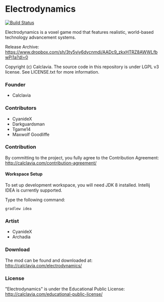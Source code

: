 Electrodynamics
======
[![Build Status](https://img.shields.io/travis/calclavia/Electrodynamics.svg?style=flat-square)](https://travis-ci.org/calclavia/Electrodynamics)

Electrodynamics is a voxel game mod that features realistic, world-based technology advancement systems.

Release Archive:
https://www.dropbox.com/sh/3ty5viy6dycnmdi/AADc9_zkxHTRZ8AWWLfbwPj1a?dl=0

Copyright (c) Calclavia. The source code in this repository is under LGPL v3 license. See LICENSE.txt for more information.

### Founder
* Calclavia

### Contributors
* CyanideX
* Darkguardsman
* Tgame14
* Maxwolf Goodliffe

### Contribution
By committing to the project, you fully agree to the Contribution Agreement:
http://calclavia.com/contribution-agreement/

#### Workspace Setup
To set up development workspace, you will need JDK 8 installed. Intellij IDEA is currently supported.

Type the following command:
```
gradlew idea
```

### Artist
* CyanideX
* Archadia

### Download
The mod can be found and downloaded at: http://calclavia.com/electrodynamics/

### License
"Electrodynamics" is under the Educational Public License: http://calclavia.com/educational-public-license/
